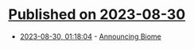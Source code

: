 # [Published on 2023-08-30](index.md)

* [2023-08-30, 01:18:04](https://lobste.rs/s/j1p3ez/announcing_biome) - [Announcing Biome](https://biomejs.dev/blog/annoucing-biome)
